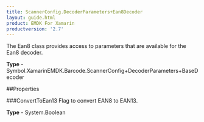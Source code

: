 ```yaml
---
title: ScannerConfig.DecoderParameters+Ean8Decoder
layout: guide.html
product: EMDK For Xamarin 
productversion: '2.7' 
---
```

The Ean8 class provides access to parameters that are available for the Ean8 decoder.

**Type** - Symbol.XamarinEMDK.Barcode.ScannerConfig+DecoderParameters+BaseDecoder

##Properties

###ConvertToEan13
Flag to convert EAN8 to EAN13.

**Type** - System.Boolean
